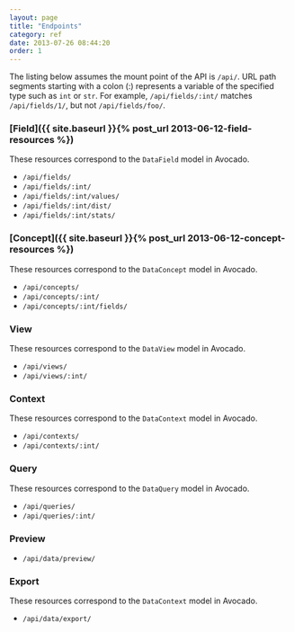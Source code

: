 ```yaml
---
layout: page
title: "Endpoints"
category: ref
date: 2013-07-26 08:44:20
order: 1
---
```


The listing below assumes the mount point of the API is `/api/`. URL path segments starting with a colon (:) represents a variable of the specified type such as `int` or `str`. For example, `/api/fields/:int/` matches `/api/fields/1/`, but not `/api/fields/foo/`.

### [Field]({{ site.baseurl }}{% post_url 2013-06-12-field-resources %})

These resources correspond to the `DataField` model in Avocado.

- `/api/fields/`
- `/api/fields/:int/`
- `/api/fields/:int/values/`
- `/api/fields/:int/dist/`
- `/api/fields/:int/stats/`

### [Concept]({{ site.baseurl }}{% post_url 2013-06-12-concept-resources %})

These resources correspond to the `DataConcept` model in Avocado.

- `/api/concepts/`
- `/api/concepts/:int/`
- `/api/concepts/:int/fields/`

### View

These resources correspond to the `DataView` model in Avocado.

- `/api/views/`
- `/api/views/:int/`

### Context

These resources correspond to the `DataContext` model in Avocado.

- `/api/contexts/`
- `/api/contexts/:int/`

### Query

These resources correspond to the `DataQuery` model in Avocado.

- `/api/queries/`
- `/api/queries/:int/`

### Preview

- `/api/data/preview/`

### Export

These resources correspond to the `DataContext` model in Avocado.

- `/api/data/export/`
